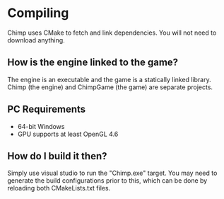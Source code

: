 # Compiling

Chimp uses CMake to fetch and link dependencies. You will not need to download anything.

## How is the engine linked to the game?

The engine is an executable and the game is a statically linked library.
Chimp (the engine) and ChimpGame (the game) are separate projects.

## PC Requirements

- 64-bit Windows
- GPU supports at least OpenGL 4.6

## How do I build it then?

Simply use visual studio to run the "Chimp.exe" target.
You may need to generate the build configurations prior to this, which can be done by reloading both CMakeLists.txt files.